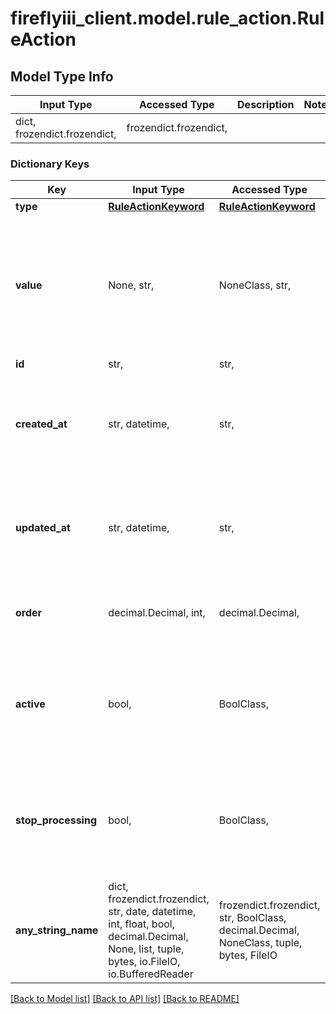 # fireflyiii_client.model.rule_action.RuleAction

## Model Type Info
Input Type | Accessed Type | Description | Notes
------------ | ------------- | ------------- | -------------
dict, frozendict.frozendict,  | frozendict.frozendict,  |  | 

### Dictionary Keys
Key | Input Type | Accessed Type | Description | Notes
------------ | ------------- | ------------- | ------------- | -------------
**type** | [**RuleActionKeyword**](RuleActionKeyword.md) | [**RuleActionKeyword**](RuleActionKeyword.md) |  | 
**value** | None, str,  | NoneClass, str,  | The accompanying value the action will set, change or update. Can be empty, but for some types this value is mandatory. | 
**id** | str,  | str,  |  | [optional] 
**created_at** | str, datetime,  | str,  |  | [optional] value must conform to RFC-3339 date-time
**updated_at** | str, datetime,  | str,  |  | [optional] value must conform to RFC-3339 date-time
**order** | decimal.Decimal, int,  | decimal.Decimal,  | Order of the action | [optional] value must be a 32 bit integer
**active** | bool,  | BoolClass,  | If the action is active. Defaults to true. | [optional] if omitted the server will use the default value of True
**stop_processing** | bool,  | BoolClass,  | When true, other actions will not be fired after this action has fired. Defaults to false. | [optional] if omitted the server will use the default value of False
**any_string_name** | dict, frozendict.frozendict, str, date, datetime, int, float, bool, decimal.Decimal, None, list, tuple, bytes, io.FileIO, io.BufferedReader | frozendict.frozendict, str, BoolClass, decimal.Decimal, NoneClass, tuple, bytes, FileIO | any string name can be used but the value must be the correct type | [optional]

[[Back to Model list]](../../README.md#documentation-for-models) [[Back to API list]](../../README.md#documentation-for-api-endpoints) [[Back to README]](../../README.md)

